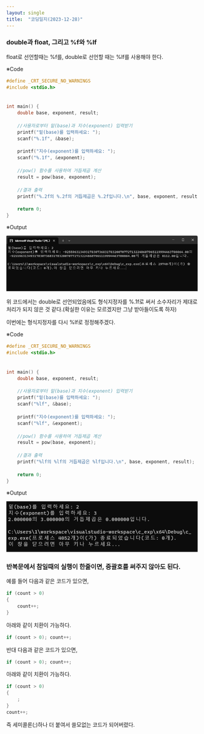 ```yaml
---
layout: single
title:  "코딩일지(2023-12-28)"
---
```




### double과 float, 그리고 %f와 %lf

float로 선언할때는 %f를, double로 선언할 때는 %lf를 사용해야 한다.


※Code
```c
#define _CRT_SECURE_NO_WARNINGS
#include <stdio.h>


int main() {
    double base, exponent, result;

    //사용자로부터 밑(base)과 지수(exponent) 입력받기
    printf("밑(base)를 입력하세요: ");
    scanf("%.1f", &base);
    
    printf("지수(exponent)를 입력하세요: ");
    scanf("%.1f", &exponent);

    //pow() 함수를 사용하여 거듭제곱 계산
    result = pow(base, exponent);

    //결과 출력
    printf("%.2f의 %.2f의 거듭제곱은 %.2f입니다.\n", base, exponent, result);

    return 0;
}

```
※Output

![image-20231229100008258](./../images/image-20231229100008258.png)

위 코드에서는 double로 선언되었음에도 형식지정자를 %.1f로 써서 소수자리가 제대로 처리가 되지 않은 것 같다.(확실한 이유는 모르겠지만 그냥 받아들이도록 하자)

이번에는 형식지정자를 다시 %lf로 정정해주겠다.

※Code

```c
#define _CRT_SECURE_NO_WARNINGS
#include <stdio.h>


int main() {
    double base, exponent, result;

    //사용자로부터 밑(base)과 지수(exponent) 입력받기
    printf("밑(base)를 입력하세요: ");
    scanf("%lf", &base);
    
    printf("지수(exponent)를 입력하세요: ");
    scanf("%lf", &exponent);

    //pow() 함수를 사용하여 거듭제곱 계산
    result = pow(base, exponent);

    //결과 출력
    printf("%lf의 %lf의 거듭제곱은 %lf입니다.\n", base, exponent, result);

    return 0;
}

```



※Output

![image-20231229100501523](./../images/image-20231229100501523.png)





### 반복문에서 참일때의 실행이 한줄이면, 중괄호를 써주지 않아도 된다.

예를 들어 다음과 같은 코드가 있으면,

```c
if (count > 0)
{
    count++;
}
```

아래와 같이 치환이 가능하다.

```c
if (count > 0); count++;
```





반대 다음과 같은 코드가 있으면,

```c
if (count > 0); count++;
```

아래와 같이 치환이 가능하다.

```c
if (count > 0)
{
    ;
}
count++;
```

즉 세미콜론(;)하나 더 붙여서 쓸모없는 코드가 되어버렸다.





